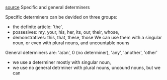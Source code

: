 [source](http://learnenglish.britishcouncil.org/english-grammar-reference/nouns) 
Specific and general determiners

Specific determiners can be devided on three groups: 
* the definite article: 'the', 
* possesives: my, your, his, her, its, our, their, whose,
* demonstratives: this, that, these, those 
We can use them with a singular noun, or even with plural nouns, and uncountable nouns

General determiners are: 'a/an', 0 (no determiner), 'any', 'another', 'other'
- we use a determiner mostly with singular noun, 
- we use no general detrminer with plural nouns, uncound nouns, but we can 

